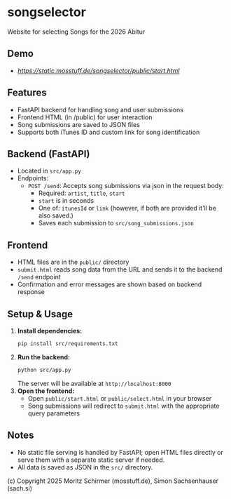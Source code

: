 # songselector

Website for selecting Songs for the 2026 Abitur
## Demo
- *https://static.mosstuff.de/songselector/public/start.html*
## Features
- FastAPI backend for handling song and user submissions
- Frontend HTML (in /public) for user interaction
- Song submissions are saved to JSON files
- Supports both iTunes ID and custom link for song identification

## Backend (FastAPI)
- Located in `src/app.py`
- Endpoints:
  - `POST /send`: Accepts song submissions via json in the request body:
    - Required: `artist`, `title`, `start`
    - `start` is in seconds
    - One of: `itunesId` or `link` (however, if both are provided it'll be also saved.)
    - Saves each submission to `src/song_submissions.json`

## Frontend
- HTML files are in the `public/` directory
- `submit.html` reads song data from the URL and sends it to the backend `/send` endpoint
- Confirmation and error messages are shown based on backend response

## Setup & Usage
1. **Install dependencies:**
   ```bash
   pip install src/requirements.txt
   ```
2. **Run the backend:**
   ```bash
   python src/app.py
   ```
   The server will be available at `http://localhost:8000`
3. **Open the frontend:**
   - Open `public/start.html` or `public/select.html` in your browser
   - Song submissions will redirect to `submit.html` with the appropriate query parameters

## Notes
- No static file serving is handled by FastAPI; open HTML files directly or serve them with a separate static server if needed.
- All data is saved as JSON in the `src/` directory.

(c) Copyright 2025 Moritz Schirmer (mosstuff.de), Simon Sachsenhauser (sach.si)